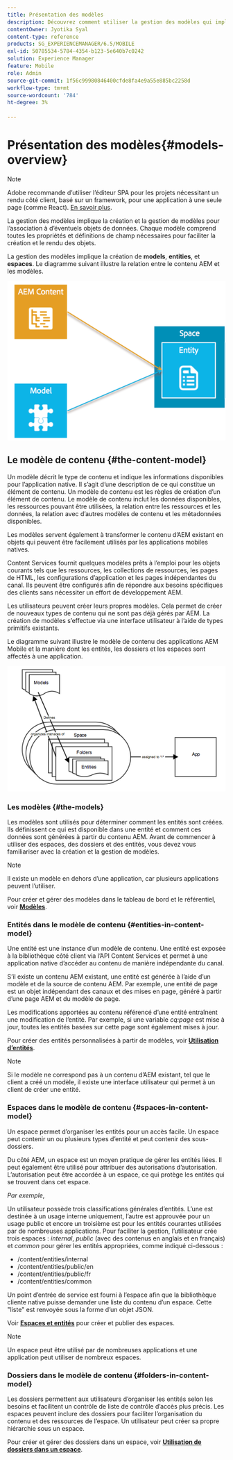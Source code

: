 ```yaml
---
title: Présentation des modèles
description: Découvrez comment utiliser la gestion des modèles qui implique la création et la gestion de modèles pour l’association à d’éventuels objets de données.
contentOwner: Jyotika Syal
content-type: reference
products: SG_EXPERIENCEMANAGER/6.5/MOBILE
exl-id: 50785534-5784-4354-b123-5e640b7c0242
solution: Experience Manager
feature: Mobile
role: Admin
source-git-commit: 1f56c99980846400cfde8fa4e9a55e885bc2258d
workflow-type: tm+mt
source-wordcount: '784'
ht-degree: 3%

---
```


# Présentation des modèles{#models-overview}

>[!NOTE]
>
>Adobe recommande d’utiliser l’éditeur SPA pour les projets nécessitant un rendu côté client, basé sur un framework, pour une application à une seule page (comme React). [En savoir plus](/help/sites-developing/spa-overview.md).

La gestion des modèles implique la création et la gestion de modèles pour l’association à d’éventuels objets de données. Chaque modèle comprend toutes les propriétés et définitions de champ nécessaires pour faciliter la création et le rendu des objets.

La gestion des modèles implique la création de **models**, **entities**, et **espaces**. Le diagramme suivant illustre la relation entre le contenu AEM et les modèles.

![chlimage_1-81](assets/chlimage_1-81.png)

## Le modèle de contenu {#the-content-model}

Un modèle décrit le type de contenu et indique les informations disponibles pour l’application native. Il s’agit d’une description de ce qui constitue un élément de contenu. Un modèle de contenu est les règles de création d’un élément de contenu. Le modèle de contenu inclut les données disponibles, les ressources pouvant être utilisées, la relation entre les ressources et les données, la relation avec d’autres modèles de contenu et les métadonnées disponibles.

Les modèles servent également à transformer le contenu d’AEM existant en objets qui peuvent être facilement utilisés par les applications mobiles natives.

Content Services fournit quelques modèles prêts à l’emploi pour les objets courants tels que les ressources, les collections de ressources, les pages de HTML, les configurations d’application et les pages indépendantes du canal. Ils peuvent être configurés afin de répondre aux besoins spécifiques des clients sans nécessiter un effort de développement AEM.

Les utilisateurs peuvent créer leurs propres modèles. Cela permet de créer de nouveaux types de contenu qui ne sont pas déjà gérés par AEM. La création de modèles s’effectue via une interface utilisateur à l’aide de types primitifs existants.

Le diagramme suivant illustre le modèle de contenu des applications AEM Mobile et la manière dont les entités, les dossiers et les espaces sont affectés à une application.

![chlimage_1-82](assets/chlimage_1-82.png)

### Les modèles {#the-models}

Les modèles sont utilisés pour déterminer comment les entités sont créées. Ils définissent ce qui est disponible dans une entité et comment ces données sont générées à partir du contenu AEM. Avant de commencer à utiliser des espaces, des dossiers et des entités, vous devez vous familiariser avec la création et la gestion de modèles.

>[!NOTE]
>
>Il existe un modèle en dehors d’une application, car plusieurs applications peuvent l’utiliser.
>

Pour créer et gérer des modèles dans le tableau de bord et le référentiel, voir **[Modèles](/help/mobile/administer-mobile-apps.md)**.

### Entités dans le modèle de contenu {#entities-in-content-model}

Une entité est une instance d’un modèle de contenu. Une entité est exposée à la bibliothèque côté client via l’API Content Services et permet à une application native d’accéder au contenu de manière indépendante du canal.

S’il existe un contenu AEM existant, une entité est générée à l’aide d’un modèle et de la source de contenu AEM. Par exemple, une entité de page est un objet indépendant des canaux et des mises en page, généré à partir d’une page AEM et du modèle de page.

Les modifications apportées au contenu référencé d’une entité entraînent une modification de l’entité. Par exemple, si une variable *cq:page* est mise à jour, toutes les entités basées sur cette page sont également mises à jour.

Pour créer des entités personnalisées à partir de modèles, voir **[Utilisation d’entités](/help/mobile/spaces-and-entities.md)**.

>[!NOTE]
>
>Si le modèle ne correspond pas à un contenu d’AEM existant, tel que le client a créé un modèle, il existe une interface utilisateur qui permet à un client de créer une entité.
>

### Espaces dans le modèle de contenu {#spaces-in-content-model}

Un espace permet d’organiser les entités pour un accès facile. Un espace peut contenir un ou plusieurs types d’entité et peut contenir des sous-dossiers.

Du côté AEM, un espace est un moyen pratique de gérer les entités liées. Il peut également être utilisé pour attribuer des autorisations d’autorisation. L’autorisation peut être accordée à un espace, ce qui protège les entités qui se trouvent dans cet espace.

*Par exemple*,

Un utilisateur possède trois classifications générales d’entités. L’une est destinée à un usage interne uniquement, l’autre est approuvée pour un usage public et encore un troisième est pour les entités courantes utilisées par de nombreuses applications. Pour faciliter la gestion, l’utilisateur crée trois espaces : *internal*, *public* (avec des contenus en anglais et en français) et *common* pour gérer les entités appropriées, comme indiqué ci-dessous :

* /content/entities/internal
* /content/entities/public/en
* /content/entities/public/fr
* /content/entities/common

Un point d’entrée de service est fourni à l’espace afin que la bibliothèque cliente native puisse demander une liste du contenu d’un espace. Cette &quot;liste&quot; est renvoyée sous la forme d’un objet JSON.

Voir **[Espaces et entités](/help/mobile/spaces-and-entities.md)** pour créer et publier des espaces.

>[!NOTE]
>
>Un espace peut être utilisé par de nombreuses applications et une application peut utiliser de nombreux espaces.

### Dossiers dans le modèle de contenu {#folders-in-content-model}

Les dossiers permettent aux utilisateurs d’organiser les entités selon les besoins et facilitent un contrôle de liste de contrôle d’accès plus précis. Les espaces peuvent inclure des dossiers pour faciliter l’organisation du contenu et des ressources de l’espace. Un utilisateur peut créer sa propre hiérarchie sous un espace.

Pour créer et gérer des dossiers dans un espace, voir **[Utilisation de dossiers dans un espace](/help/mobile/spaces-and-entities.md)**.
